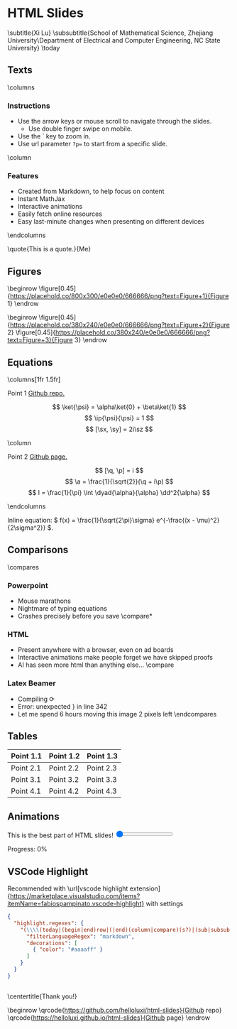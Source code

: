 # HTML Slides

\subtitle{Xi Lu}
\subsubtitle{School of Mathematical Science, Zhejiang University\\Department of Electrical and Computer Engineering, NC State University}
\today

## Texts

\columns

### Instructions
- Use the arrow keys or mouse scroll to navigate through the slides.
  - Use double finger swipe on mobile.
- Use the ` key to zoom in.
- Use url parameter `?p=` to start from a specific slide.

\column

### Features
- Created from Markdown, to help focus on content
- Instant MathJax
- Interactive animations
- Easily fetch online resources
- Easy last-minute changes when presenting on different devices

\endcolumns

\quote{This is a quote.}{Me}

## Figures

\beginrow
\figure[0.45]{https://placehold.co/800x300/e0e0e0/666666/png?text=Figure+1}{Figure 1}
\endrow

\beginrow
\figure[0.45]{https://placehold.co/380x240/e0e0e0/666666/png?text=Figure+2}{Figure 2}
\figure[0.45]{https://placehold.co/380x240/e0e0e0/666666/png?text=Figure+3}{Figure 3}
\endrow

## Equations

\columns[1fr 1.5fr]

<p> Point 1 <a href="https://github.com/helloluxi/html-slides" class="footnote-cite">Github repo.</a> </p>

$$
\ket{\psi} = \alpha\ket{0} + \beta\ket{1}
$$
$$
\ip{\psi}{\psi} = 1
$$
$$
[\sx, \sy] = 2i\sz
$$

\column

<p> Point 2 <a href="https://helloluxi.github.io/html-slides" class="footnote-cite">Github page.</a> </p>

$$
[\q, \p] = i
$$
$$
\a = \frac{1}{\sqrt{2}}(\q + i\p)
$$
$$
I = \frac{1}{\pi} \int \dyad{\alpha}{\alpha} \dd^2{\alpha}
$$

\endcolumns

Inline equation:
$
f(x) = \frac{1}{\sqrt{2\pi}\sigma} e^{-\frac{(x - \mu)^2}{2\sigma^2}}
$.

## Comparisons

\compares
### Powerpoint
- Mouse marathons
- Nightmare of typing equations
- Crashes precisely before you save
\compare*
### HTML
- Present anywhere with a browser, even on ad boards
- Interactive animations make people forget we have skipped proofs
- AI has seen more html than anything else...
\compare
### Latex Beamer
- Compiling &#x27F3;
- Error: unexpected &#125; in line 342
- Let me spend 6 hours moving this image 2 pixels left
\endcompares

## Tables

<table>
  <thead>
    <tr>
      <th>Point 1.1</th>
      <th>Point 1.2</th>
      <th>Point 1.3</th>
    </tr>
  </thead>
  <tbody>
    <tr>
      <td>Point 2.1</td>
      <td>Point 2.2</td>
      <td>Point 2.3</td>
    </tr>
    <tr>
      <td>Point 3.1</td>
      <td>Point 3.2</td>
      <td>Point 3.3</td>
    </tr>
    <tr>
      <td>Point 4.1</td>
      <td>Point 4.2</td>
      <td>Point 4.3</td>
    </tr>
  </tbody>
</table>

## Animations

<div class="animation-container">
<div id="animated-ball" class="animated-element"></div>
</div>
<div class="slider-container">
<label for="animation-slider">This is the best part of HTML slides!</label>
<input type="range" id="animation-slider" class="slider" min="0" max="100" value="0" oninput="updateBallPosition(this.value)">
<p class="slider-value">Progress: <span id="slider-value">0</span>%</p>
</div>

<script>
  function updateBallPosition(value) {
    const ball = document.getElementById('animated-ball');
    const sliderValue = document.getElementById('slider-value');
    ball.style.left = `calc(${value}% - 25px)`;
    sliderValue.textContent = value;
  }
</script>

## VSCode Highlight

Recommended with \url[vscode highlight extension]{https://marketplace.visualstudio.com/items?itemName=fabiospampinato.vscode-highlight} with settings

```json
{
  "highlight.regexes": {
    "(\\\\(today|(begin|end)row|(|end)(column|compare)(s?)|(sub|subsub|center)title|figure|qrcode|quote|strong|emph|url))": {
      "filterLanguageRegex": "markdown",
      "decorations": [
        { "color": "#aaaaff" }
      ]
    }
  }
}
```

## 

\centertitle{Thank you!}

\beginrow
\qrcode{https://github.com/helloluxi/html-slides}{Github repo}
\qrcode{https://helloluxi.github.io/html-slides}{Github page}
\endrow
